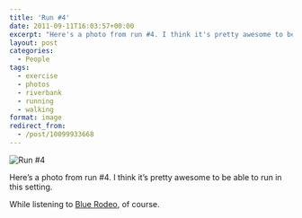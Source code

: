 ```yaml
---
title: 'Run #4'
date: 2011-09-11T16:03:57+00:00
excerpt: "Here's a photo from run #4. I think it's pretty awesome to be able to run in this setting."
layout: post
categories:
  - People
tags:
  - exercise
  - photos
  - riverbank
  - running
  - walking
format: image
redirect_from:
  - /post/10099933668
---
```


<img class="alignnone size-full wp-image-258" src="https://cdn.craigmcn.ca/img/tumblr_lrdpamZm7o1qlv5s6o1_1280.jpg" alt="Run #4" srcset="https://cdn.craigmcn.ca/img/tumblr_lrdpamZm7o1qlv5s6o1_1280.jpg 1280w, https://cdn.craigmcn.ca/img/tumblr_lrdpamZm7o1qlv5s6o1_1280-300x179.jpg 300w, https://cdn.craigmcn.ca/img/tumblr_lrdpamZm7o1qlv5s6o1_1280-1024x612.jpg 1024w, https://cdn.craigmcn.ca/img/tumblr_lrdpamZm7o1qlv5s6o1_1280-500x300.jpg 500w" sizes="(max-width: 1280px) 100vw, 1280px" />

Here’s a photo from run #4. I think it’s pretty awesome to be able to run in this setting.

While listening to [Blue Rodeo](http://bluerodeo.com), of course.

